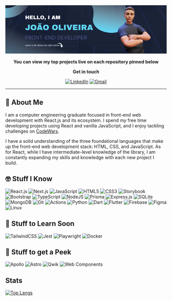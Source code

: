 <div id="presentation" align="center">
  <img src="./github-cover.png" alt="cover image"/>
  
  <strong>You can view my top projects live on each repository pinned below</strong>
  
<!--   <a href="https://joao-oliveira-portfolio.vercel.app">![Portfolio](https://img.shields.io/badge/Portfolio-0078d7.svg?style=for-the-badge&logo=visual-studio-code&logoColor=white)</a> -->
  
  <strong>Get in touch</strong>
  
  <a href="https://linkedin.com/in/de-oliveira-joao">![LinkedIn](https://img.shields.io/badge/linkedin-%230077B5.svg?style=for-the-badge&logo=linkedin&logoColor=white)</a>
  <a href="mailto:deoliveira.jvm@gmail.com">![Gmail](https://img.shields.io/badge/Gmail-D14836?style=for-the-badge&logo=gmail&logoColor=white)</a>
  <hr/>
</div>

## 📰 About Me

I am a computer engineering graduate focused in front-end web development with React.js and its ecosystem. I spend my free time developing projects using React and vanilla JavaScript, and I enjoy tackling challenges on <a href="https://www.codewars.com/users/jvmdo">CodeWars</a>.

I have a solid understanding of the three foundational languages that make up the front-end web development stack: HTML, CSS, and JavaScript. As for React, while I have intermediate-level knowledge of the library, I am constantly expanding my skills and knowledge with each new project I build.

## 🤓 Stuff I Know

![React.js](https://img.shields.io/badge/react-%2320232a.svg?style=for-the-badge&logo=react&logoColor=%2361DAFB)
![Next.js](https://img.shields.io/badge/Next-black?style=for-the-badge&logo=next.js&logoColor=white)
![JavaScript](https://img.shields.io/badge/javascript-%23323330.svg?style=for-the-badge&logo=javascript&logoColor=%23F7DF1E)
![HTML5](https://img.shields.io/badge/html5-%23E34F26.svg?style=for-the-badge&logo=html5&logoColor=white)
![CSS3](https://img.shields.io/badge/css3-%231572B6.svg?style=for-the-badge&logo=css3&logoColor=white)
![Storybook](https://img.shields.io/badge/-Storybook-FF4785?style=for-the-badge&logo=storybook&logoColor=white)
![Bootstrap](https://img.shields.io/badge/bootstrap-%23563D7C.svg?style=for-the-badge&logo=bootstrap&logoColor=white)
![TypeScript](https://img.shields.io/badge/typescript-%23007ACC.svg?style=for-the-badge&logo=typescript&logoColor=white)
![NodeJS](https://img.shields.io/badge/node.js-6DA55F?style=for-the-badge&logo=node.js&logoColor=white)
![Prisma](https://img.shields.io/badge/Prisma-3982CE?style=for-the-badge&logo=Prisma&logoColor=white)
![Express.js](https://img.shields.io/badge/express.js-%23404d59.svg?style=for-the-badge&logo=express&logoColor=%2361DAFB)
![SQLite](https://img.shields.io/badge/SQLite-07405E?style=for-the-badge&logo=sqlite&logoColor=white)
![MongoDB](https://img.shields.io/badge/MongoDB-%234ea94b.svg?style=for-the-badge&logo=mongodb&logoColor=white)<!-- ![Vite](https://img.shields.io/badge/Vite-B73BFE?style=for-the-badge&logo=vite&logoColor=FFD62E) -->
![Git](https://img.shields.io/badge/git-%23F05033.svg?style=for-the-badge&logo=git&logoColor=white)<!-- ![GitHub](https://img.shields.io/badge/github-%23121011.svg?style=for-the-badge&logo=github&logoColor=white) -->
![Actions](https://img.shields.io/badge/Github%20Actions-282a2e?style=for-the-badge&logo=githubactions&logoColor=367cfe)
![Python](https://img.shields.io/badge/python-3670A0?style=for-the-badge&logo=python&logoColor=ffdd54)
![Dart](https://img.shields.io/badge/dart-%230175C2.svg?style=for-the-badge&logo=dart&logoColor=white)
![Flutter](https://img.shields.io/badge/Flutter-%2302569B.svg?style=for-the-badge&logo=Flutter&logoColor=white)
![Firebase](https://img.shields.io/badge/Firebase-FFCA28?style=for-the-badge&logo=Firebase&logoColor=F57C00)
![Figma](https://img.shields.io/badge/figma-%23a259ff.svg?style=for-the-badge&logo=figma&logoColor=white)
![Linux](https://img.shields.io/badge/Linux-bef389?style=for-the-badge&logo=linux&logoColor=black)

## 📓 Stuff to Learn Soon

![TailwindCSS](https://img.shields.io/badge/tailwindcss-%2338B2AC.svg?style=for-the-badge&logo=tailwind-css&logoColor=white)
![Jest](https://img.shields.io/badge/-jest-%23C21325?style=for-the-badge&logo=jest&logoColor=white)
![Playwright](https://img.shields.io/badge/Playwright-45ba4b?style=for-the-badge&logo=Playwright&logoColor=white)
![Docker](https://img.shields.io/badge/Docker-2CA5E0?style=for-the-badge&logo=docker&logoColor=white)

## 👀 Stuff to get a Peek
![Apollo](https://img.shields.io/badge/Apollo%20GraphQL-311C87?&style=for-the-badge&logo=Apollo%20GraphQL&logoColor=white)
![Astro](https://img.shields.io/badge/Astro-0C1222?style=for-the-badge&logo=astro&logoColor=FDFDFE)
![Qwik](https://img.shields.io/badge/Qwik-1DA1F2?style=for-the-badge&logoColor=white)
![Web Components](https://img.shields.io/badge/Web%20Components-%23ff6347.svg?style=for-the-badge&logoColor=white)

## Stats
[![Top Langs](https://github-readme-stats.vercel.app/api/top-langs/?username=jvmdo&exclude_repo=cg-stuffs,rna-pp1-2020&layout=compact&theme=vision-friendly-dark)](https://github.com/anuraghazra/github-readme-stats)

